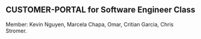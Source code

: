 ## CUSTOMER-PORTAL for Software Engineer Class
Member: Kevin Nguyen, Marcela Chapa, Omar, Critian Garcia, Chris Stromer. 

  
